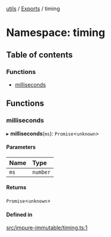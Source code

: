 [utils](../README.md) / [Exports](../modules.md) / timing

# Namespace: timing

## Table of contents

### Functions

- [milliseconds](timing.md#milliseconds)

## Functions

### milliseconds

▸ **milliseconds**(`ms`): `Promise`<`unknown`\>

#### Parameters

| Name | Type |
| :------ | :------ |
| `ms` | `number` |

#### Returns

`Promise`<`unknown`\>

#### Defined in

[src/impure-immutable/timing.ts:1](https://github.com/alpinisme/utils/blob/dc5e134/src/impure-immutable/timing.ts#L1)
